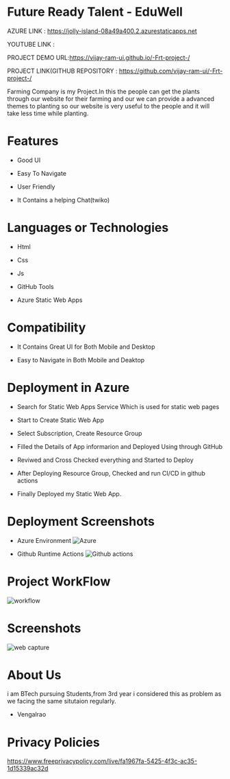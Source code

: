 # Future Ready Talent - EduWell



AZURE LINK : https://jolly-island-08a49a400.2.azurestaticapps.net

YOUTUBE LINK :

PROJECT DEMO URL:https://vijay-ram-ui.github.io/-Frt-project-/

PROJECT LINK(GITHUB REPOSITORY : https://github.com/vijay-ram-ui/-Frt-project-/



Farming Company is my Project.In this the people can get the plants through our website for their farming and our we can provide a advanced themes to planting so our website is very useful to the people and it will take less time while planting.


# Features
-  Good UI

-  Easy To Navigate

-  User Friendly

-  It Contains a helping Chat(twiko)



# Languages or Technologies

-  Html

-  Css

-  Js

-  GitHub Tools

-  Azure Static Web Apps

# Compatibility
 -  It Contains Great UI for Both Mobile and Desktop
 
 -  Easy to Navigate in Both Mobile and Deaktop

# Deployment in Azure

-  Search for Static Web Apps Service Which is used for static web pages

-  Start to Create Static Web App

-  Select Subscription, Create Resource Group 

-  Filled the Details of App informarion and Deployed Using through GitHub

-  Reviwed and Cross Checked everything and Started to Deploy 

-  After Deploying Resource Group, Checked and run CI/CD in github actions 

-  Finally Deployed my Static Web App.

# Deployment  Screenshots

- Azure Environment
![Azure](https://user-images.githubusercontent.com/94039041/203129679-711cef73-ac2b-4781-87b7-af4fd8d49631.png)



- Github Runtime Actions
![Github actions](https://user-images.githubusercontent.com/94039041/203129644-cd8f49ed-2b97-4e61-824a-fa095d750602.png)


# Project WorkFlow
![workflow](https://user-images.githubusercontent.com/94039041/203129557-624eb3f5-cb81-41da-9219-cb5932b20b4c.png)


 
# Screenshots
![web capture](https://user-images.githubusercontent.com/94039041/203128952-0a193527-8f55-4abe-b73f-f2bbe7e1f759.png)



# About Us
i am BTech pursuing Students,from 3rd year i considered this as problem as we facing the same situtaion regularly.

-  Vengalrao


# Privacy Policies 
https://www.freeprivacypolicy.com/live/fa1967fa-5425-4f3c-ac35-1d15339ac32d

